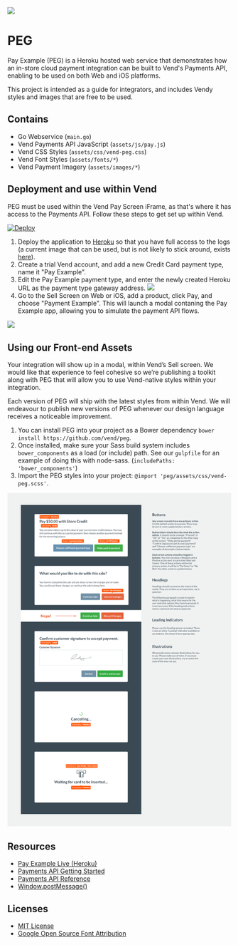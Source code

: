 ![](https://media.giphy.com/media/oM8CvBlVubezC/giphy.gif)

# PEG
Pay Example (PEG) is a Heroku hosted web service that demonstrates how an in-store cloud payment integration can be built to Vend's Payments API, enabling to be used on both Web and iOS platforms.

This project is intended as a guide for integrators, and includes Vendy styles and images that are free to be used.

## Contains
- Go Webservice (`main.go`)
- Vend Payments API JavaScript (`assets/js/pay.js`)
- Vend CSS Styles (`assets/css/vend-peg.css`)
- Vend Font Styles (`assets/fonts/*`)
- Vend Payment Imagery (`assets/images/*`)

## Deployment and use within Vend
PEG must be used within the Vend Pay Screen iFrame, as that's where it has access to the Payments API. Follow these steps to get set up within Vend.

[![Deploy](https://www.herokucdn.com/deploy/button.png)](https://heroku.com/deploy)

1. Deploy the application to [Heroku](https://www.heroku.com/) so that you have full access to the logs (a current image that can be used, but is not likely to stick around, exists [here](https://radiant-everglades-52692.herokuapp.com/)).
2. Create a trial Vend account, and add a new Credit Card payment type, name it "Pay Example".
3. Edit the Pay Example payment type, and enter the newly created Heroku URL as the payment type gateway address. ![](https://i.imgur.com/LhGvnZ0.png)
4. Go to the Sell Screen on Web or iOS, add a product, click Pay, and choose "Payment Example". This will launch a modal contaning the Pay Example app, allowing you to simulate the payment API flows.

![](https://i.imgur.com/mCjPDZ1.gif)

## Using our Front-end Assets
Your integration will show up in a modal, within Vend’s Sell screen. We would like that experience to feel cohesive so we’re publishing a toolkit along with PEG that will allow you to use Vend-native styles within your integration. 

Each version of PEG will ship with the latest styles from within Vend. 
We will endeavour to publish new versions of PEG whenever our design language receives a noticeable improvement.

1. You can install PEG into your project as a Bower dependency `bower install https://github.com/vend/peg`.
2. Once installed, make sure your Sass build system includes `bower_components` as a load (or include) path. See our `gulpfile` for an example of doing this with node-sass. (`includePaths: 'bower_components'`)
3. Import the PEG styles into your project: `@import 'peg/assets/css/vend-peg.scss'`.

![](./style_guide.png)

## Resources
- [Pay Example Live (Heroku)](https://radiant-everglades-52692.herokuapp.com/)
- [Payments API Getting Started](https://docs.vendhq.com/docs/payments-api-getting-started)
- [Payments API Reference](https://docs.vendhq.com/docs/payments-api-reference)
- [Window.postMessage()](https://developer.mozilla.org/en-US/docs/Web/API/Window/postMessage)

## Licenses
- [MIT License](https://github.com/vend/peg/blob/master/LICENSE)
- [Google Open Source Font Attribution](https://fonts.google.com/attribution)
